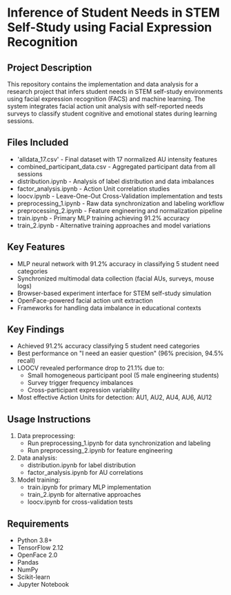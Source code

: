 # Inference of Student Needs in STEM Self-Study using Facial Expression Recognition

## Project Description
This repository contains the implementation and data analysis for a research project that infers student needs in STEM self-study environments using facial expression recognition (FACS) and machine learning. The system integrates facial action unit analysis with self-reported needs surveys to classify student cognitive and emotional states during learning sessions.

## Files Included
- 'alldata_17.csv' - Final dataset with 17 normalized AU intensity features
- combined_participant_data.csv - Aggregated participant data from all sessions
- distribution.ipynb - Analysis of label distribution and data imbalances
- factor_analysis.ipynb - Action Unit correlation studies
- loocv.ipynb - Leave-One-Out Cross-Validation implementation and tests
- preprocessing_1.ipynb - Raw data synchronization and labeling workflow
- preprocessing_2.ipynb - Feature engineering and normalization pipeline
- train.ipynb - Primary MLP training achieving 91.2% accuracy
- train_2.ipynb - Alternative training approaches and model variations

## Key Features
- MLP neural network with 91.2% accuracy in classifying 5 student need categories
- Synchronized multimodal data collection (facial AUs, surveys, mouse logs)
- Browser-based experiment interface for STEM self-study simulation
- OpenFace-powered facial action unit extraction
- Frameworks for handling data imbalance in educational contexts

## Key Findings
- Achieved 91.2% accuracy classifying 5 student need categories
- Best performance on "I need an easier question" (96% precision, 94.5% recall)
- LOOCV revealed performance drop to 21.1% due to:
  - Small homogeneous participant pool (5 male engineering students)
  - Survey trigger frequency imbalances
  - Cross-participant expression variability
- Most effective Action Units for detection: AU1, AU2, AU4, AU6, AU12

## Usage Instructions
1. Data preprocessing:
   - Run preprocessing_1.ipynb for data synchronization and labeling
   - Run preprocessing_2.ipynb for feature engineering
2. Data analysis:
   - distribution.ipynb for label distribution
   - factor_analysis.ipynb for AU correlations
3. Model training:
   - train.ipynb for primary MLP implementation
   - train_2.ipynb for alternative approaches
   - loocv.ipynb for cross-validation tests

## Requirements
- Python 3.8+
- TensorFlow 2.12
- OpenFace 2.0
- Pandas
- NumPy
- Scikit-learn
- Jupyter Notebook
